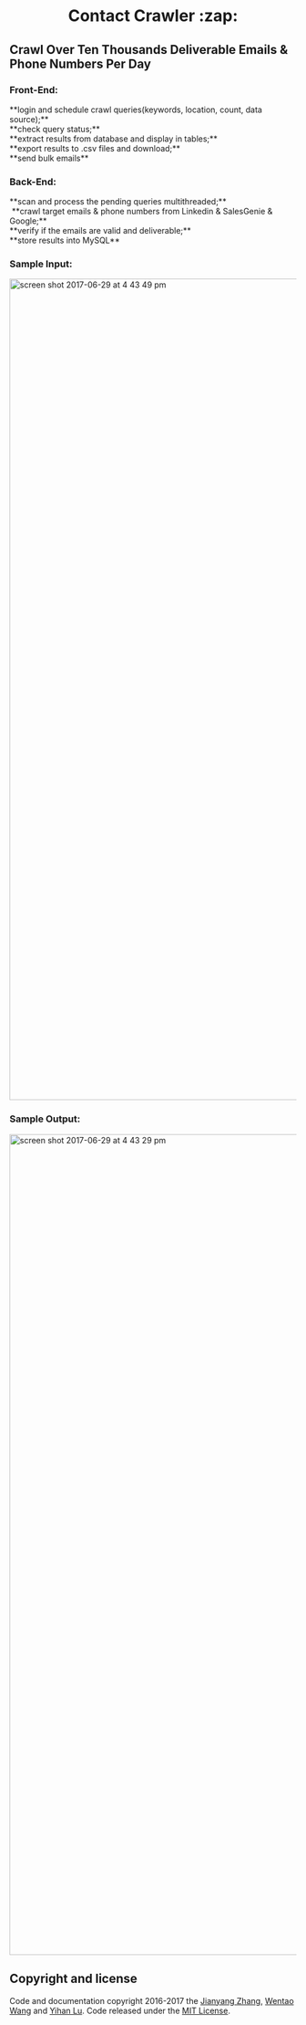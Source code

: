 <h1 align="center">Contact Crawler :zap: </h1>
<h2>Crawl Over Ten Thousands Deliverable Emails & Phone Numbers Per Day</h2>

<h3>Front-End:</h3>
  **login and schedule crawl queries(keywords, location, count, data source);**<br/>
  **check query status;**<br/>
  **extract results from database and display in tables;**<br/>
  **export results to .csv files and download;**<br/>
  **send bulk emails**<br/>
  
<h3>Back-End:</h3>
  **scan and process the pending queries multithreaded;**<br/>
  **crawl target emails & phone numbers from Linkedin & SalesGenie & Google;**<br/>
  **verify if the emails are valid and deliverable;**<br/>
  **store results into MySQL**<br/>
 
<h3>Sample Input:</h3>
<img width="1440" alt="screen shot 2017-06-29 at 4 43 49 pm" src="https://user-images.githubusercontent.com/22739177/27715450-174e9b54-5cec-11e7-9515-ff5ce7ae7efb.png">

<h3>Sample Output:</h3>
<img width="1439" alt="screen shot 2017-06-29 at 4 43 29 pm" src="https://user-images.githubusercontent.com/22739177/27715449-174cd4fe-5cec-11e7-8b24-9e28d6d71581.png">

## Copyright and license
Code and documentation copyright 2016-2017 the [Jianyang Zhang](https://github.com/JianyangZhang), [Wentao Wang](https://github.com/wentao-wang) and [Yihan Lu](https://github.com/xdoobx). Code released under the [MIT License](https://github.com/JianyangZhang/EmailCrawler/blob/master/licence).
